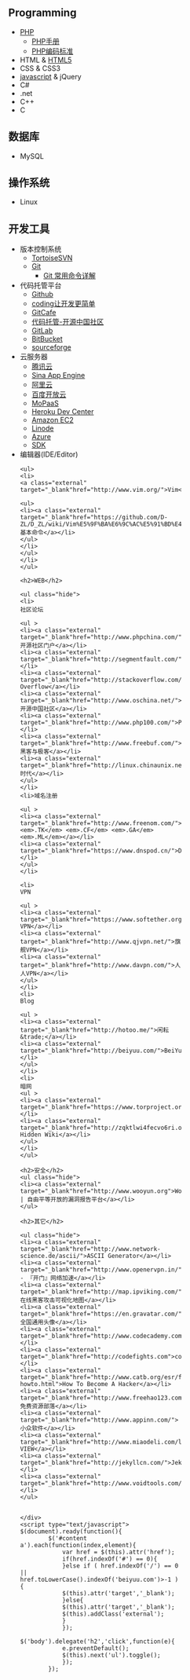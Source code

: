 
<div style="margin:0 auto; width:70%" class="wiki">
<h2>Programming</h2>
<ul class="hide">
<li><a class="external" target="_blank"href="https://github.com/D-ZL/D_ZL/wiki/PHP">PHP</a>
<ul>
<li><a class="external" target="_blank"href="http://php.net/manual/zh/">PHP手册</a></li>
<li><a class="external" target="_blank"href="http://framework.zend.com/manual/1.12/zh/coding-standard.coding-style.html">PHP编码标准</a></li>
</ul>
</li>
<li><a class="external" target="_blank">HTML</a> & <a class="external" target="_blank"href="https://github.com/D-ZL/D_ZL/wiki/HTML5">HTML5</a></li>
<li><a class="external" target="_blank">CSS</a> & <a class="external" target="_blank">CSS3</a></li>
<li><a class="external" target="_blank"href="https://github.com/D-ZL/D_ZL/wiki/javascript">javascript</a> & <a class="external" target="_blank">jQuery</a></li>
<li><a class="external" target="_blank">C#</a></li>
<li><a class="external" target="_blank">.net</a></li>
<li><a class="external" target="_blank">C++</a></li>
<li><a class="external" target="_blank">C</a></li>
</ul>


<h2>数据库</h2>
<ul class="hide">
<li><a class="external" target="_blank">MySQL</a></li>
</ul>

<h2>操作系统</h2>
<ul class="hide">
<li><a class="external" target="_blank">Linux</a></li>
</ul>

<h2>开发工具</h2>
<ul class="hide">
<li>
版本控制系统

<ul>
<li><a class="external" target="_blank"href="http://tortoisesvn.net/">TortoiseSVN</a></li>
<li>
<a class="external" target="_blank"href="http://git-scm.com/">Git</a>

<ul>
<li><a class="external" target="_blank"href="https://github.com/D-ZL/D_ZL/wiki/Git%20%E5%B8%B8%E7%94%A8%E5%91%BD%E4%BB%A4%E8%AF%A6%E8%A7%A3">Git 常用命令详解</a></li>
</ul>
</li>
</ul>
</li>
<li>
代码托管平台

<ul >
<li><a class="external" target="_blank"href="https://github.com/">Github</a></li>
<li><a class="external" target="_blank"href="https://coding.net/home.html">coding让开发更简单</a></li>
<li><a class="external" target="_blank"href="https://gitcafe.com/">GitCafe</a></li>
<li><a class="external" target="_blank"href="https://git.oschina.net/">代码托管-开源中国社区</a></li>
<li><a class="external" target="_blank"href="https://gitlab.com">GitLab</a></li>
<li><a class="external" target="_blank"href="https://bitbucket.org/">BitBucket</a></li>
<li><a class="external" target="_blank"href="https://sourceforge.net/">sourceforge</a></li>
</ul>
</li>
<li>
云服务器

<ul>
<li><a class="external" target="_blank"href="http://www.qcloud.com/">腾讯云</a></li>
<li><a class="external" target="_blank"href="http://sae.sina.com.cn/">Sina App Engine</a></li>
<li><a class="external" target="_blank"href="http://www.aliyun.com/">阿里云</a></li>
<li><a class="external" target="_blank"href="http://developer.baidu.com/">百度开放云</a></li>
<li><a class="external" target="_blank"href="http://www.mopaas.com/">MoPaaS</a></li>
<li><a class="external" target="_blank"href="https://devcenter.heroku.com">Heroku Dev Center</a></li>
<li><a class="external" target="_blank"href="http://aws.amazon.com/cn/">Amazon EC2</a></li>
<li><a class="external" target="_blank"href="https://www.linode.com/">Linode</a></li>
<li><a class="external" target="_blank"href="http://azure.microsoft.com/zh-cn/">Azure</a></li>
<li><a class="external" target="_blank"href="http://www.sdk.cn/">SDK</a></li>
</ul>
</li>
    <li>
编辑器(IDE/Editor)

    <ul>
    <li>
    <a class="external" target="_blank"href="http://www.vim.org/">Vim</a>

    <ul>
    <li><a class="external" target="_blank"href="https://github.com/D-ZL/D_ZL/wiki/Vim%E5%9F%BA%E6%9C%AC%E5%91%BD%E4%BB%A4">Vim基本命令</a></li>
    </ul>
    </li>
    </ul>
    </li>
    </ul>

    <h2>WEB</h2>

    <ul class="hide">
    <li>
    社区论坛

    <ul >
    <li><a class="external" target="_blank"href="http://www.phpchina.com/">PHPChina开源社区门户</a></li>
    <li><a class="external" target="_blank"href="http://segmentfault.com/">SegmentFault</a></li>
    <li><a class="external" target="_blank"href="http://stackoverflow.com/">Stack Overflow</a></li>
    <li><a class="external" target="_blank"href="http://www.oschina.net/">开源中国社区</a></li>
    <li><a class="external" target="_blank"href="http://www.php100.com/">PHP100</a></li>
    <li><a class="external" target="_blank"href="http://www.freebuf.com/">黑客与极客</a></li>
    <li><a class="external" target="_blank"href="http://linux.chinaunix.net/">Linux时代</a></li>
    </ul>
    </li>
    <li>域名注册

    <ul >
    <li><a class="external" target="_blank"href="http://www.freenom.com/">Freenom <em>.TK</em> <em>.CF</em> <em>.GA</em> <em>.ML</em></a></li>
    <li><a class="external" target="_blank"href="https://www.dnspod.cn/">DNSPod</a></li>
    </ul>
    </li>

    <li>
    VPN

    <ul >
    <li><a class="external" target="_blank"href="https://www.softether.org/">SOFTETHER VPN</a></li>
    <li><a class="external" target="_blank"href="http://www.qjvpn.net/">旗舰VPN</a></li>
    <li><a class="external" target="_blank"href="http://www.davpn.com/">人人VPN</a></li>
    </ul>
    </li>
    <li>
    Blog

    <ul >
    <li><a class="external" target="_blank"href="http://hotoo.me/">闲耘&trade;</a></li>
    <li><a class="external" target="_blank"href="http://beiyuu.com/">BeiYuu</a></li>
    </ul>
    </li>
    <li>
    暗网
    <ul >
    <li><a class="external" target="_blank"href="https://www.torproject.org/">Tor</a></li>
    <li><a class="external" target="_blank"href="http://zqktlwi4fecvo6ri.onion/wiki/index.php/Main_Page">The Hidden Wiki</a></li>
    </ul>
    </li>
    </ul>

    <h2>安全</h2>
    <ul class="hide">
    <li><a class="external" target="_blank"href="http://www.wooyun.org">WooYun.org | 自由平等开放的漏洞报告平台</a></li>
    </ul>

    <h2>其它</h2>

    <ul class="hide">
    <li><a class="external" target="_blank"href="http://www.network-science.de/ascii/">ASCII Generator</a></li>
    <li><a class="external" target="_blank"href="http://www.openervpn.in/">OpenerVPN - 『开门』网络加速</a></li>
    <li><a class="external" target="_blank"href="http://map.ipviking.com/">在线黑客攻击可视化地图</a></li>
    <li><a class="external" target="_blank"href="https://en.gravatar.com/">全国通用头像</a></li>
    <li><a class="external" target="_blank"href="http://www.codecademy.com/zh/dashboard">codecademy</a></li>
    <li><a class="external" target="_blank"href="http://codefights.com">codefights</a></li>
    <li><a class="external" target="_blank"href="http://www.catb.org/esr/faqs/hacker-howto.html">How To Become A Hacker</a></li>
    <li><a class="external" target="_blank"href="http://www.freehao123.com/">免费资源部落</a></li>
    <li><a class="external" target="_blank"href="http://www.appinn.com/">小众软件</a></li>
    <li><a class="external" target="_blank"href="http://www.miaodeli.com/lambda/">λ-VIEW</a></li>
    <li><a class="external" target="_blank"href="http://jekyllcn.com/">Jekyll</a></li>
    <li><a class="external" target="_blank"href="http://www.voidtools.com/">Everything</a></li>
    </ul>


    </div>
    <script type="text/javascript">
    $(document).ready(function(){
            $('#content a').each(function(index,element){
                var href = $(this).attr('href');
                if(href.indexOf('#') == 0){
                }else if ( href.indexOf('/') == 0 || href.toLowerCase().indexOf('beiyuu.com')>-1 ){
                $(this).attr('target','_blank');
                }else{
                $(this).attr('target','_blank');
                $(this).addClass('external');
                }
                });
            $('body').delegate('h2','click',function(e){
                e.preventDefault();
                $(this).next('ul').toggle();
                });
            });
</script>
